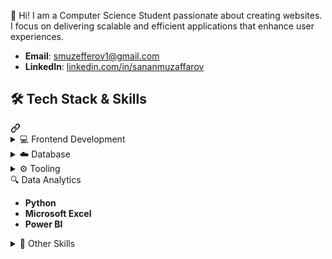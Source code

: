 <div class="Box mt-4 ">
  <div class="Box-body p-4">
    <div class="d-flex flex-justify-between">
<p dir="auto">👋 Hi! I am a Computer Science Student passionate about creating websites. I focus on delivering scalable and efficient applications that enhance user experiences.</p>
<ul dir="auto">
<li><strong>Email</strong>: <a href="mailto:smuzefferov1@gmail.com">smuzefferov1@gmail.com</a></li>
<li><strong>LinkedIn</strong>: <a href="https://www.linkedin.com/in/sananmuzaffarov" rel="nofollow">linkedin.com/in/sananmuzaffarov</a></li>
</ul>
<div class="markdown-heading" dir="auto"><h2 class="heading-element" dir="auto">🛠️ Tech Stack &amp; Skills</h2><a id="user-content-️-tech-stack--skills" class="anchor" aria-label="Permalink: 🛠️ Tech Stack &amp; Skills" href="#️-tech-stack--skills"><svg class="octicon octicon-link" viewBox="0 0 16 16" version="1.1" width="16" height="16" aria-hidden="true"><path d="m7.775 3.275 1.25-1.25a3.5 3.5 0 1 1 4.95 4.95l-2.5 2.5a3.5 3.5 0 0 1-4.95 0 .751.751 0 0 1 .018-1.042.751.751 0 0 1 1.042-.018 1.998 1.998 0 0 0 2.83 0l2.5-2.5a2.002 2.002 0 0 0-2.83-2.83l-1.25 1.25a.751.751 0 0 1-1.042-.018.751.751 0 0 1-.018-1.042Zm-4.69 9.64a1.998 1.998 0 0 0 2.83 0l1.25-1.25a.751.751 0 0 1 1.042.018.751.751 0 0 1 .018 1.042l-1.25 1.25a3.5 3.5 0 1 1-4.95-4.95l2.5-2.5a3.5 3.5 0 0 1 4.95 0 .751.751 0 0 1-.018 1.042.751.751 0 0 1-1.042.018 1.998 1.998 0 0 0-2.83 0l-2.5 2.5a1.998 1.998 0 0 0 0 2.83Z"></path></svg></a></div>
<details>
  <summary>💻 Frontend Development</summary>
<ul dir="auto">
<li><strong>JavaScript / React.js / Chart.js</strong></li>
<li><strong>HTML | CSS | SCSS | MUI | Bootstrap | Tailwind</strong></li>
</ul>
</details>
<details>
  <summary>☁️ Database </summary>
<ul dir="auto">
<li><strong>Relational Databases</strong>: MySQL | Oracle</li>
<li><strong>Non-Relational Databases</strong>: MongoDB</li>
</ul>
</details>
<details>
  <summary>⚙️ Tooling </summary>
<ul dir="auto">
<li><strong>GIT</strong>: GitHub | GitLab | GitHub Actions</li>
</ul>
</details>
<detail>
  <summary>🔍 Data Analytics </summary>
<ul dir="auto">
<li><strong>Python</strong></li>
<li><strong>Microsoft Excel</strong></li>
<li><strong>Power BI</strong></li>
</ul>
</detail>
<details>
  <summary>🌟 Other Skills</summary>
<ul dir="auto">
<li><strong>Bash | Docker</strong></li>
<li><strong>Jira | Trello</strong></li>
<li><strong>Figma | Adobe Photoshop</strong></li>
</ul>
</details>
</article>
  </div>
</div>
